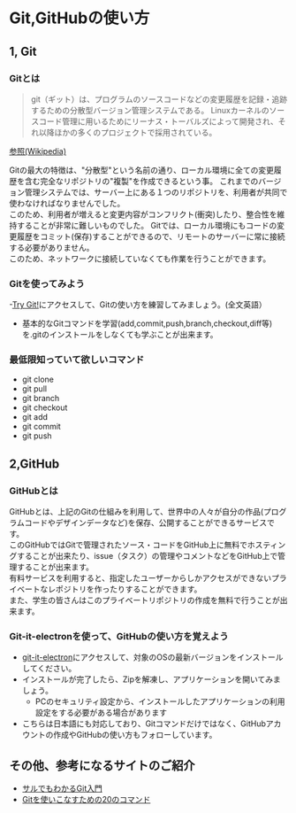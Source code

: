 # Git,GitHubの使い方
## 1, Git
### Gitとは
> git（ギット）は、プログラムのソースコードなどの変更履歴を記録・追跡するための分散型バージョン管理システムである。 Linuxカーネルのソースコード管理に用いるためにリーナス・トーバルズによって開発され、それ以降ほかの多くのプロジェクトで採用されている。  

[参照(Wikipedia)](https://ja.wikipedia.org/wiki/Git)

Gitの最大の特徴は、"分散型"という名前の通り、ローカル環境に全ての変更履歴を含む完全なリポジトリの"複製"を作成できるという事。
これまでのバージョン管理システムでは、サーバー上にある１つのリポジトリを、利用者が共同で使わなければなりませんでした。  
このため、利用者が増えると変更内容がコンフリクト(衝突)したり、整合性を維持することが非常に難しいものでした。
Gitでは、ローカル環境にもコードの変更履歴をコミット(保存)することができるので、リモートのサーバーに常に接続する必要がありません。  
このため、ネットワークに接続していなくても作業を行うことができます。

### Gitを使ってみよう
-[Try Git!](https://try.github.io/levels/1/challenges/1)にアクセスして、Gitの使い方を練習してみましょう。(全文英語）
- 基本的なGitコマンドを学習(add,commit,push,branch,checkout,diff等)を.gitのインストールをしなくても学ぶことが出来ます。

### 最低限知っていて欲しいコマンド
- git clone
- git pull
- git branch
- git checkout
- git add
- git commit
- git push


## 2,GitHub
### GitHubとは
GitHubとは、上記のGitの仕組みを利用して、世界中の人々が自分の作品(プログラムコードやデザインデータなど)を保存、公開することができるサービスです。  
このGitHubではGitで管理されたソース・コードをGitHub上に無料でホスティングすることが出来たり、issue（タスク）の管理やコメントなどをGitHub上で管理することが出来ます。  
有料サービスを利用すると、指定したユーザーからしかアクセスができないプライベートなレポジトリを作ったりすることができます。  
また、学生の皆さんはこのプライベートリポジトリの作成を無料で行うことが出来ます。

### Git-it-electronを使って、GitHubの使い方を覚えよう
- [git-it-electron](https://github.com/jlord/git-it-electron/releases)にアクセスして、対象のOSの最新バージョンをインストールしてください。
- インストールが完了したら、Zipを解凍し、アプリケーションを開いてみましょう。
  - PCのセキュリティ設定から、インストールしたアプリケーションの利用設定をする必要がある場合があります
- こちらは日本語にも対応しており、Gitコマンドだけではなく、GitHubアカウントの作成やGitHubの使い方もフォローしています。

## その他、参考になるサイトのご紹介
- [サルでもわかるGit入門](http://www.backlog.jp/git-guide/)
- [Gitを使いこなすための20のコマンド](https://osdn.jp/magazine/09/03/16/0831212)
